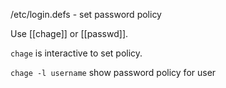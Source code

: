 /etc/login.defs - set password policy

Use [[chage]] or [[passwd]].

`chage` is interactive to set policy.

`chage -l username` show password policy for user
